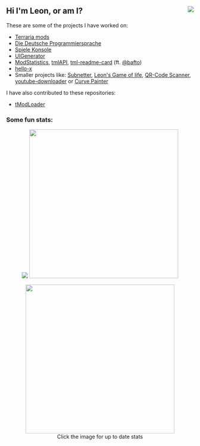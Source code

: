 ## Hi I'm Leon, or am I? <img align=right src="https://komarev.com/ghpvc/?username=Cyrillya&style=for-the-badge">

These are some of the projects I have worked on: 
- [Terraria mods](https://github.com/users/NotLe0n/projects/2)
- [Die Deutsche Programmiersprache](https://github.com/DDP-Projekt)
- [Spiele Konsole](https://github.com/NotLe0n/PAR-SpieleKonsole)
- [UIGenerator](https://github.com/NotLe0n/UIGenerator)
- [ModStatistics](https://github.com/NotLe0n/ModStats), [tmlAPI](https://github.com/NotLe0n/tMLAPIs), [tml-readme-card](https://github.com/NotLe0n/tml-readme-card) (ft. [@bafto](https://github.com/bafto))
- [hello-x](https://github.com/NotLe0n/hello-x)
- Smaller projects like: [Subnetter](https://github.com/NotLe0n/Subnetter), [Leon's Game of life](https://github.com/NotLe0n/LeonsGameOfLife), [QR-Code Scanner](https://github.com/NotLe0n/QRCodeScanner), [youtube-downloader](https://github.com/NotLe0n/youtube-downloader) or [Curve Painter](https://github.com/NotLe0n/CurvePainter)

I have also contributed to these repositories:
- [tModLoader](https://github.com/tModLoader/tModLoader)

### Some fun stats:
<p align=center>
  <img src="https://github-readme-stats.vercel.app/api/top-langs/?username=NotLe0n&count_private=true&show_icons=true&theme=github_dark&langs_count=8&text_color=B2B2B2&border_radius=25&layout=compact&hide_title=true">
  <img src="https://github-readme-stats.vercel.app/api?username=NotLe0n&amp;show_icons=true&amp;theme=github_dark&amp;border_radius=30" width="400vh">
</p>
<p align="center">
  <a href="https://modstats.repl.co/stats?author=76561198278789341"><img src="https://tml-readme-card.repl.co/?steamid64=76561198278789341&border_width=1&corner_radius=60&border_color=FFFFFF&bg_color=0D1116&" width="400vw"></a><br>
  Click the image for up to date stats
</p>

